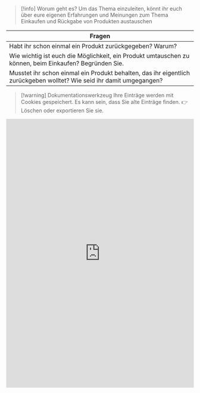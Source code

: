 >[!info] Worum geht es?
>Um das Thema einzuleiten, könnt ihr euch über eure eigenen Erfahrungen und Meinungen zum Thema Einkaufen und Rückgabe von Produkten austauschen

| Fragen                                                                                                                |
| --------------------------------------------------------------------------------------------------------------------- |
| Habt ihr schon einmal ein Produkt zurückgegeben? Warum?                                                               |
| Wie wichtig ist euch die Möglichkeit, ein Produkt umtauschen zu können, beim Einkaufen? Begründen Sie.                |
| Musstet ihr schon einmal ein Produkt behalten, das ihr eigentlich zurückgeben wolltet? Wie seid ihr damit umgegangen? |
>[!warning] Dokumentationswerkzeug 
>Ihre Einträge werden mit Cookies gespeichert. Es kann sein, dass Sie alte Einträge finden. 
>👉 Löschen oder exportieren Sie sie.

<iframe src="https://app.Lumi.education/api/v1/run/rdWSOq/embed" width="100%" height="720" frameborder="0" allowfullscreen="allowfullscreen" allow="geolocation *; microphone *; camera *; midi *; encrypted-media *"></iframe><script src="https://app.Lumi.education/api/v1/h5p/core/js/h5p-resizer.js" charset="UTF-8" />


---

[[2. Rückgaberecht und Umtausch]]
[[Konsum/Rückgaberecht/3. Weiterführende Aufträge]]
